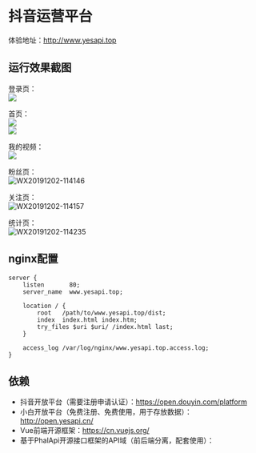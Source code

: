 # 抖音运营平台

体验地址：http://www.yesapi.top

## 运行效果截图
登录页：  
![](http://cdn7.okayapi.com/yesyesapi_20191202115358_6894d4f385f481f46a735f0707373ae6.png)  

首页：  
![](http://cdn7.okayapi.com/yesyesapi_20191202115424_a2594e94026a78149329a87c75945939.png)  
![](http://cdn7.okayapi.com/yesyesapi_20191202115443_a4d3642f8b742f81650bd3d93a704f11.png)  

我的视频：  
![](http://cdn7.okayapi.com/yesyesapi_20191202115530_828f2c2fa953ed2dd443c72307bea18d.png)  

粉丝页：  
![WX20191202-114146](http://cdn7.okayapi.com/yesyesapi_20191202115504_33d7237f7950df993acdf7fc9585c8e0.png)  

关注页：  
![WX20191202-114157](http://cdn7.okayapi.com/yesyesapi_20191202115557_254050192ce90f3e12c31a255165e366.png)  

统计页：  
![WX20191202-114235](http://cdn7.okayapi.com/yesyesapi_20191202115619_aba953f5ebd8a20e1beab75f2c3bb923.png)  

## nginx配置

```
server {
    listen       80;
    server_name  www.yesapi.top;

    location / {
        root   /path/to/www.yesapi.top/dist;
        index  index.html index.htm;
        try_files $uri $uri/ /index.html last;
    }

    access_log /var/log/nginx/www.yesapi.top.access.log;
}
```

## 依赖

+ 抖音开放平台（需要注册申请认证）：https://open.douyin.com/platform
+ 小白开放平台（免费注册、免费使用，用于存放数据）：http://open.yesapi.cn/
+ Vue前端开源框架：https://cn.vuejs.org/
+ 基于PhalApi开源接口框架的API域（前后端分离，配套使用）：
